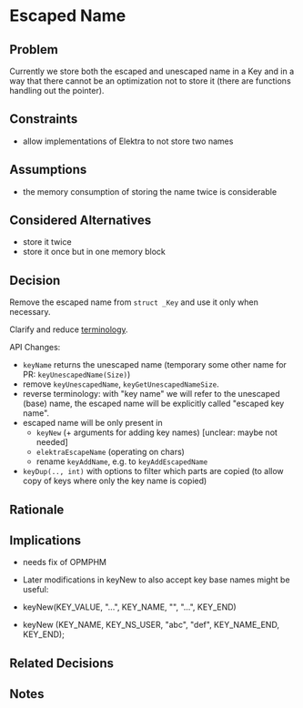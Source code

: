 # Escaped Name

## Problem

Currently we store both the escaped and unescaped name in a Key and in
a way that there cannot be an optimization not to store it (there are
functions handling out the pointer).

## Constraints

- allow implementations of Elektra to not store two names

## Assumptions

- the memory consumption of storing the name twice is considerable

## Considered Alternatives

- store it twice
- store it once but in one memory block

## Decision

Remove the escaped name from `struct _Key` and use it only when necessary.

Clarify and reduce [terminology](/doc/help/elektra-glossary.md).

API Changes:

- `keyName` returns the unescaped name
  (temporary some other name for PR: `keyUnescapedName(Size)`)
- remove `keyUnescapedName`, `keyGetUnescapedNameSize`.
- reverse terminology: with "key name" we will refer to the unescaped (base) name,
  the escaped name will be explicitly called "escaped key name".
- escaped name will be only present in
  - `keyNew` (+ arguments for adding key names) [unclear: maybe not needed]
  - `elektraEscapeName` (operating on chars)
  - rename `keyAddName`, e.g. to `keyAddEscapedName`
- `keyDup(.., int)` with options to filter which parts are copied
  (to allow copy of keys where only the key name is copied)

## Rationale

## Implications

- needs fix of OPMPHM
- Later modifications in keyNew to also accept key base names might be useful:

- keyNew(KEY_VALUE, "...", KEY_NAME, "", "...", KEY_END)
- keyNew (KEY_NAME, KEY_NS_USER, "abc", "def", KEY_NAME_END, KEY_END);

## Related Decisions

## Notes
